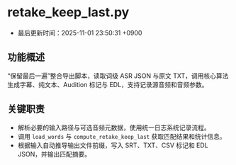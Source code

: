 # retake_keep_last.py

- 最后更新时间：2025-11-01 23:50:31 +0900

## 功能概述
“保留最后一遍”整合导出脚本，读取词级 ASR JSON 与原文 TXT，调用核心算法生成字幕、纯文本、Audition 标记与 EDL，支持记录源音频和音频参数。

## 关键职责
- 解析必要的输入路径与可选音频元数据，使用统一日志系统记录流程。
- 调用 `load_words` 与 `compute_retake_keep_last` 获取匹配结果和统计信息。
- 根据输入自动推导输出文件前缀，写入 SRT、TXT、CSV 标记和 EDL JSON，并输出匹配摘要。
